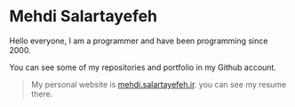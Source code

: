 # Mehdi Salartayefeh
Hello everyone, I am a programmer and have been programming since 2000.

You can see some of my repositories and portfolio in my Github account.

> My personal website is [mehdi.salartayefeh.ir](https://mehdi.salartayefeh.ir). you can see my resume there.
